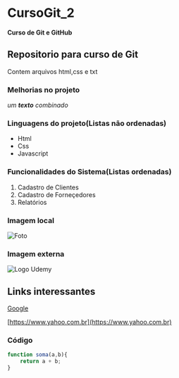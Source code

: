 # CursoGit_2
**Curso de Git e GitHub**
## Repositorio para curso de Git
Contem arquivos html,css e txt

### Melhorias no projeto
_um **texto** combinado_

### Linguagens do projeto(Listas não ordenadas)
* Html
* Css
* Javascript

### Funcionalidades do Sistema(Listas ordenadas)
1. Cadastro de Clientes
2. Cadastro de Forneçedores
3. Relatórios

### Imagem local
![Foto](Imagem/baby64.png)

### Imagem externa
![Logo Udemy](https://www.google.com/url?sa=i&url=https%3A%2F%2Feconomictimes.indiatimes.com%2Ftopic%2Fudemy&psig=AOvVaw1ZzAaJEI3IC4Y7sna9rnA2&ust=1666117780702000&source=images&cd=vfe&ved=0CA0QjRxqFwoTCOCnhcfy5_oCFQAAAAAdAAAAABAJ)

## Links interessantes
[Google](https://www.google.com)

[https://www.yahoo.com.br](https://www.yahoo.com.br)

### Código

```javascript
function soma(a,b){
    return a + b;
}
```